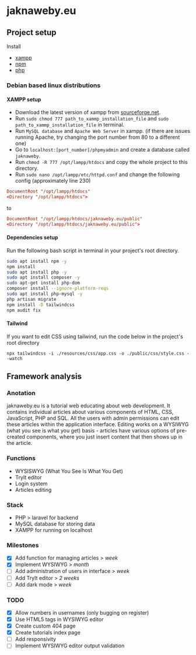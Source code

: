 # jaknaweby.eu

## Project setup

Install
- [xampp](https://www.apachefriends.org/download.html)
- [npm](https://nodejs.org/en/download)
- [php](https://www.php.net/manual/en/install.php)

### Debian based linux distributions

#### XAMPP setup

- Download the latest version of xampp from [sourceforge.net](https://sourceforge.net/projects/xampp/files/).
- Run `sudo chmod 777 path_to_xammp_installation_file` and `sudo path_to_xammp_installation_file` in terminal.
- Run `MySQL database` and `Apache Web Server` in xampp. (if there are issues running Apache, try changing the port number from 80 to a different one)
- Go to `localhost:[port_number]/phpmyadmin` and create a database called `jaknaweby`.
- Run `chmod -R 777 /opt/lampp/htdocs` and copy the whole project to this directory.
- Run `sudo nano /opt/lampp/etc/httpd.conf` and change the following config (approximately line 230)

```conf
DocumentRoot "/opt/lampp/htdocs"
<Directory "/opt/lampp/htdocs">
```

to

```conf
DocumentRoot "/opt/lampp/htdocs/jaknaweby.eu/public"
<Directory "/opt/lampp/htdocs/jaknaweby.eu/public">
```

#### Dependencies setup
Run the following bash script in terminal in your project's root directory.

```bash
sudo apt install npm -y
npm install
sudo apt install php -y
sudo apt install composer -y
sudo apt-get install php-dom
composer install --ignore-platform-reqs
sudo apt install php-mysql -y
php artisan migrate
npm install -D tailwindcss
npm audit fix
```

#### Tailwind

If you want to edit CSS using tailwind, run the code below in the project's root directory

```shell
npx tailwindcss -i ./resources/css/app.css -o ./public/css/style.css --watch
```

## Framework analysis

### Anotation

jaknaweby.eu is a tutorial web educating about web development. It contains individual articles about various components of HTML, CSS, JavaScript, PHP and SQL. All the users with admin permissions can edit these articles within the application interface. Editing works on a WYSIWYG (what you see is what you get) basis - articles have various options of pre-created components, where you just insert content that then shows up in the article.

### Functions

- WYSISWYG (What You See Is What You Get)
- TryIt editor
- Login system
- Articles editing

### Stack

- PHP > laravel for backend
- MySQL database for storing data
- XAMPP for running on localhost

### Milestones

- [x] Add function for managing articles > *week*
- [x] Implement WYSIWYG > *month*
- [ ] Add administration of users in interface > *week*
- [ ] Add TryIt editor > *2 weeks*
- [ ] Add dark mode > *week*

### TODO

- [x] Allow numbers in usernames (only bugging on register)
- [x] Use HTML5 tags in WYSIWYG editor
- [x] Create custom 404 page
- [x] Create tutorials index page
- [ ] Add responsivity
- [ ] Implement WYSIWYG editor output validation
